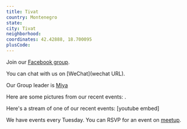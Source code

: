 ```yaml
---
title: Tivat
country: Montenegro
state: 
city: Tivat
neighborhood: 
coordinates: 42.42888, 18.700095
plusCode:
---
```

Join our [Facebook group](https://www.facebook.com/groups/free.code.camp.tivat.montenegro).

You can chat with us on [WeChat](wechat URL).

Our Group leader is [Miya](freecodecamp.org/miya)

Here are some pictures from our recent events:
![]().

Here's a stream of one of our recent events:
[youtube embed]

We have events every Tuesday. You can RSVP for an event on [meetup](meetupurl).
